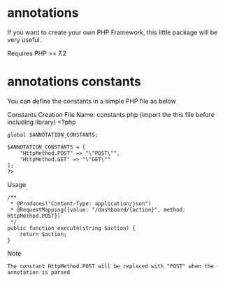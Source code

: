 # annotations
If you want to create your own PHP Framework, this little package will be very useful.

Requires PHP >= 7.2

# annotations constants

You can define the constants in a simple PHP file as below

Constants Creation
	File Name: constants.php (import the this file before including library)
	<?php

	global $ANNOTATION_CONSTANTS;

	$ANNOTATION_CONSTANTS = [
		"HttpMethod.POST" => "\"POST\"",
		"HttpMethod.GET" => "\"GET\""
	];
	?>
	
	
Usage

    /**
     * @Produces("Content-Type: application/json")
     * @RequestMapping({value: "/dashboard/{action}", method: HttpMethod.POST})
     */
    public function execute(string $action) {
        return $action;
    }
	
Note

	The constant HttpMethod.POST will be replaced with "POST" when the annotation is parsed